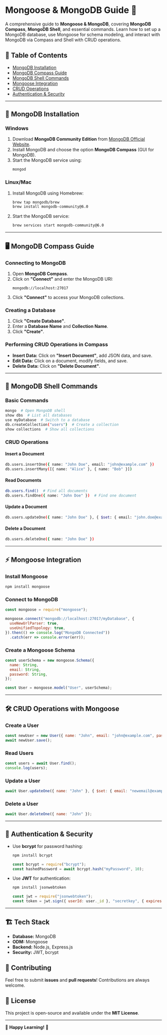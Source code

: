 # Mongoose & MongoDB Guide 📌

A comprehensive guide to **Mongoose & MongoDB**, covering **MongoDB Compass**, **MongoDB Shell**, and essential commands. Learn how to set up a MongoDB database, use Mongoose for schema modeling, and interact with MongoDB via Compass and Shell with CRUD operations.

## 📌 Table of Contents
- [MongoDB Installation](#-mongodb-installation)
- [MongoDB Compass Guide](#-mongodb-compass-guide)
- [MongoDB Shell Commands](#-mongodb-shell-commands)
- [Mongoose Integration](#-mongoose-integration)
- [CRUD Operations](#-crud-operations)
- [Authentication & Security](#-authentication--security)

---

## 🚀 MongoDB Installation

### **Windows**
1. Download **MongoDB Community Edition** from [MongoDB Official Website](https://www.mongodb.com/try/download/community).
2. Install MongoDB and choose the option **MongoDB Compass** (GUI for MongoDB).
3. Start the MongoDB service using:  
   ```sh
   mongod
   ```

### **Linux/Mac**
1. Install MongoDB using Homebrew:
   ```sh
   brew tap mongodb/brew
   brew install mongodb-community@6.0
   ```
2. Start the MongoDB service:
   ```sh
   brew services start mongodb-community@6.0
   ```

---

## 🖥️ MongoDB Compass Guide

### **Connecting to MongoDB**
1. Open **MongoDB Compass**.
2. Click on **"Connect"** and enter the MongoDB URI:  
   ```
   mongodb://localhost:27017
   ```
3. Click **"Connect"** to access your MongoDB collections.

### **Creating a Database**
1. Click **"Create Database"**.
2. Enter a **Database Name** and **Collection Name**.
3. Click **"Create"**.

### **Performing CRUD Operations in Compass**
- **Insert Data:** Click on **"Insert Document"**, add JSON data, and save.
- **Edit Data:** Click on a document, modify fields, and save.
- **Delete Data:** Click on **"Delete Document"**.

---

## 📜 MongoDB Shell Commands

### **Basic Commands**
```sh
mongo  # Open MongoDB shell
show dbs  # List all databases
use myDatabase  # Switch to a database
db.createCollection("users")  # Create a collection
show collections  # Show all collections
```

### **CRUD Operations**
#### **Insert a Document**
```sh
db.users.insertOne({ name: "John Doe", email: "john@example.com" })
db.users.insertMany([{ name: "Alice" }, { name: "Bob" }])
```

#### **Read Documents**
```sh
db.users.find()  # Find all documents
db.users.findOne({ name: "John Doe" })  # Find one document
```

#### **Update a Document**
```sh
db.users.updateOne({ name: "John Doe" }, { $set: { email: "john.doe@example.com" } })
```

#### **Delete a Document**
```sh
db.users.deleteOne({ name: "John Doe" })
```

---

## ⚡ Mongoose Integration

### **Install Mongoose**
```sh
npm install mongoose
```

### **Connect to MongoDB**
```javascript
const mongoose = require("mongoose");

mongoose.connect("mongodb://localhost:27017/myDatabase", {
  useNewUrlParser: true,
  useUnifiedTopology: true,
}).then(() => console.log("MongoDB Connected"))
  .catch(err => console.error(err));
```

### **Create a Mongoose Schema**
```javascript
const userSchema = new mongoose.Schema({
  name: String,
  email: String,
  password: String,
});

const User = mongoose.model("User", userSchema);
```

---

## 🛠️ CRUD Operations with Mongoose

### **Create a User**
```javascript
const newUser = new User({ name: "John", email: "john@example.com", password: "12345" });
await newUser.save();
```

### **Read Users**
```javascript
const users = await User.find();
console.log(users);
```

### **Update a User**
```javascript
await User.updateOne({ name: "John" }, { $set: { email: "newemail@example.com" } });
```

### **Delete a User**
```javascript
await User.deleteOne({ name: "John" });
```

---

## 🔐 Authentication & Security
- Use **bcrypt** for password hashing:
  ```sh
  npm install bcrypt
  ```
  ```javascript
  const bcrypt = require("bcrypt");
  const hashedPassword = await bcrypt.hash("myPassword", 10);
  ```
- Use **JWT** for authentication:
  ```sh
  npm install jsonwebtoken
  ```
  ```javascript
  const jwt = require("jsonwebtoken");
  const token = jwt.sign({ userId: user._id }, "secretkey", { expiresIn: "1h" });
  ```

---

## 🏗️ Tech Stack
- **Database:** MongoDB
- **ODM:** Mongoose
- **Backend:** Node.js, Express.js
- **Security:** JWT, bcrypt

## 🤝 Contributing
Feel free to submit **issues** and **pull requests**! Contributions are always welcome.  

## 📜 License
This project is open-source and available under the **MIT License**.

---

🚀 **Happy Learning!** 🎯
